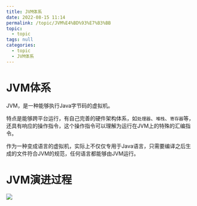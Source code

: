 ```yaml
---
title: JVM体系
date: 2022-08-15 11:14
permalink: /topic/JVM%E4%BD%93%E7%B3%BB
topic: 
  - topic
tags: null
categories: 
  - topic
  - JVM体系
---
```

# JVM体系

JVM，是一种能够执行Java字节码的虚拟机。

特点是能够跨平台运行，有自己完善的硬件架构体系，如`处理器`、`堆栈`、`寄存器`等，还具有响应的操作指令，这个操作指令可以理解为运行在JVM上的特殊的汇编指令。

作为一种变成语言的虚拟机，实际上不仅仅专用于Java语言，只需要编译之后生成的文件符合JVM的规范，任何语言都能够由JVM运行。

# JVM演进过程

![](https://image.ztianzeng.com/uPic/20220815134318.png)​
